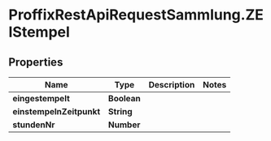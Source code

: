 # ProffixRestApiRequestSammlung.ZEIStempel

## Properties
Name | Type | Description | Notes
------------ | ------------- | ------------- | -------------
**eingestempelt** | **Boolean** |  | 
**einstempelnZeitpunkt** | **String** |  | 
**stundenNr** | **Number** |  | 


